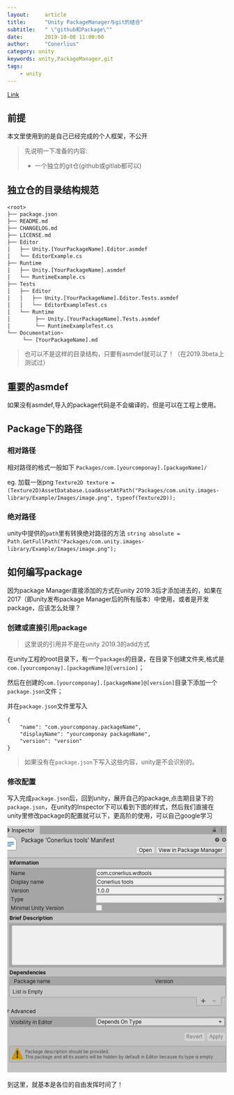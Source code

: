 ```yaml
---
layout:     article
title:      "Unity PackageManager与git的结合"
subtitle:   " \"github和Package\""
date:       2019-10-08 11:00:00
author:     "Conerlius"
category: unity
keywords: unity,PackageManager,git
tags:
    - unity
---
```


[Link](https://docs.unity3d.com/Manual/cus-layout.html)

## 前提
本文里使用到的是自己已经完成的个人框架，不公开

> 先说明一下准备的内容:
> - 一个独立的git仓(github或gitlab都可以)

## 独立仓的目录结构规范
 ```
<root>
 ├── package.json
 ├── README.md
 ├── CHANGELOG.md
 ├── LICENSE.md
 ├── Editor
 │   ├── Unity.[YourPackageName].Editor.asmdef
 │   └── EditorExample.cs
 ├── Runtime
 │   ├── Unity.[YourPackageName].asmdef
 │   └── RuntimeExample.cs
 ├── Tests
 │   ├── Editor
 │   │   ├── Unity.[YourPackageName].Editor.Tests.asmdef
 │   │   └── EditorExampleTest.cs
 │   └── Runtime
 │        ├── Unity.[YourPackageName].Tests.asmdef
 │        └── RuntimeExampleTest.cs
 └── Documentation~
      └── [YourPackageName].md
```

> 也可以不是这样的目录结构，只要有asmdef就可以了！（在2019.3beta上测试过）

## 重要的asmdef
如果没有asmdef,导入的package代码是不会编译的，但是可以在工程上使用。

## Package下的路径
### 相对路径
相对路径的格式一般如下
`Packages/com.[yourcomponay].[packageName]/`

eg. 加载一张png
`Texture2D texture = (Texture2D)AssetDatabase.LoadAssetAtPath("Packages/com.unity.images-library/Example/Images/image.png", typeof(Texture2D));`

### 绝对路径
unity中提供的`path`里有转换绝对路径的方法
`string absolute =   Path.GetFullPath("Packages/com.unity.images-library/Example/Images/image.png");`

## 如何编写package
因为package Manager直接添加的方式在unity 2019.3后才添加进去的，如果在2017（即unity发布package Manager后的所有版本）中使用，或者是开发package，应该怎么处理？

### 创建或直接引用package
> 这里说的引用并不是在unity 2019.3的add方式

在unity工程的root目录下，有一个`packages`的目录，在目录下创建文件夹,格式是`com.[yourcomponay].[packageName]@[version]`；

然后在创建的`com.[yourcomponay].[packageName]@[version]`目录下添加一个`package.json`文件；

并在`package.json`文件里写入

```
{
	"name": "com.yourcomponay.packageName",
	"displayName": "yourcomponay packageName",
	"version": "version"
}
```

> 如果没有在`package.json`下写入这些内容，unity是不会识别的。

### 修改配置
写入完成`package.json`后，回到unity，展开自己的package,点击期目录下的`package.json`，在unity的Inspector下可以看到下图的样式，然后我们直接在unity里修改package的配置就可以下，更高阶的使用，可以自己google学习

![jpg](/images/computer/game/unity/packageManager.jpg)

到这里，就基本是各位的自由发挥时间了！